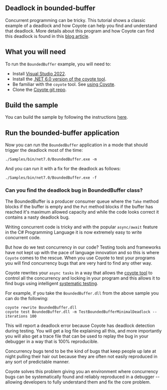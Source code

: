 ## Deadlock in bounded-buffer

Concurrent programming can be tricky. This tutorial shows a classic example of a deadlock and how
Coyote can help you find and understand that deadlock. More details about this program and how
Coyote can find this deadlock is found in this [blog
article](https://cloudblogs.microsoft.com/opensource/2020/07/14/extreme-programming-meets-systematic-testing-using-coyote/).

## What you will need

To run the `BoundedBuffer` example, you will need to:

- Install [Visual Studio 2022](https://visualstudio.microsoft.com/downloads/).
- Install the [.NET 6.0 version of the coyote tool](../../get-started/install.md).
- Be familiar with the `coyote` tool. See [using Coyote](../../get-started/using-coyote.md).
- Clone the [Coyote git repo](http://github.com/microsoft/coyote).

## Build the sample

You can build the sample by following the instructions
[here](https://github.com/microsoft/coyote/tree/main/Samples/README.md).

## Run the bounded-buffer application

Now you can run the `BoundedBuffer` application in a mode that should trigger the deadlock most of
the time:

```plain
./Samples/bin/net7.0/BoundedBuffer.exe -m
```

And you can run it with a fix for the deadlock as follows:

```plain
./Samples/bin/net7.0/BoundedBuffer.exe -f
```

### Can you find the deadlock bug in BoundedBuffer class?

The BoundedBuffer is a producer consumer queue where the `Take` method blocks if the buffer is empty
and the `Put` method blocks if the buffer has reached it's maximum allowed capacity and while the
code looks correct it contains a nasty deadlock bug.

Writing concurrent code is tricky and with the popular `async/await` feature in the C# Programming
Language it is now extremely easy to write concurrent code.

But how do we test concurrency in our code? Testing tools and frameworks have not kept up with the
pace of language innovation and so this is where `Coyote` comes to the rescue. When you use Coyote
to test your programs you will find concurrency bugs that are very hard to find any other way.

Coyote rewrites your `async tasks` in a way that allows the [coyote tool](../../get-started/using-coyote.md)
to control all the concurrency and locking in your program and this allows it to find bugs
using intelligent [systematic testing](../../concepts/concurrency-unit-testing.md).

For example, if you take the `BoundedBuffer.dll` from the above sample you can do the following:

```
coyote rewrite BoundedBuffer.dll
coyote test BoundedBuffer.dll -m TestBoundedBufferMinimalDeadlock --iterations 100
```

This will report a deadlock error because Coyote has deadlock detection during testing. You will get
a log file explaining all this, and more importantly you will also get a trace file that can be used
to replay the bug in your debugger in a way that is 100% reproducible.

Concurrency bugs tend to be the kind of bugs that keep people up late at night pulling their hair
out because they are often not easily reproduced in any sort of predictable manner.

Coyote solves this problem giving you an environment where concurrency bugs can be systematically
found and reliably reproduced in a debugger -- allowing developers to fully understand them and fix
the core problem.

